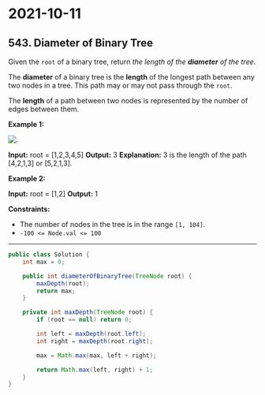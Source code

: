 # 2021-10-11

## 543. Diameter of Binary Tree

Given the `root` of a binary tree, return _the length of the **diameter** of the tree_.

The **diameter** of a binary tree is the **length** of the longest path between any two nodes in a tree. This path may or may not pass through the `root`.

The **length** of a path between two nodes is represented by the number of edges between them.

**Example 1:**

![.](https://assets.leetcode.com/uploads/2021/03/06/diamtree.jpg)

**Input:** root = \[1,2,3,4,5\]
**Output:** 3
**Explanation:** 3 is the length of the path \[4,2,1,3\] or \[5,2,1,3\].

**Example 2:**

**Input:** root = \[1,2\]
**Output:** 1

**Constraints:**

- The number of nodes in the tree is in the range `[1, 104]`.
- `-100 <= Node.val <= 100`

---

```java
public class Solution {
    int max = 0;

    public int diameterOfBinaryTree(TreeNode root) {
        maxDepth(root);
        return max;
    }

    private int maxDepth(TreeNode root) {
        if (root == null) return 0;

        int left = maxDepth(root.left);
        int right = maxDepth(root.right);

        max = Math.max(max, left + right);

        return Math.max(left, right) + 1;
    }
}
```
